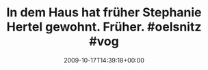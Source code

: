 ---
retweeted: false
source: <a href="http://twitter.com" rel="nofollow">Twitter Web Client</a>
entities:
  hashtags:
  - text: oelsnitz
    indices:
    - '57'
    - '66'
  - text: vogtland
    indices:
    - '67'
    - '76'
  symbols: []
  user_mentions: []
  urls: []
display_text_range:
- '0'
- '101'
favorite_count: '0'
id_str: '4943022676'
truncated: false
retweet_count: '0'
id: '4943022676'
created_at: Sat Oct 17 14:39:18 +0000 2009
favorited: false
full_text: 'In dem Haus hat früher Stephanie Hertel gewohnt. Früher. #oelsnitz #vogtland
  http://twitpic.com/lvhzd'
lang: de
tags:
- oelsnitz
- vogtland
- pesos/twitter
date: '2009-10-17T14:39:18+00:00'
src: https://twitter.com/bascht/status/4943022676
original_url: https://twitter.com/bascht/status/4943022676
type: twitter_tweet
text: 'In dem Haus hat früher Stephanie Hertel gewohnt. Früher. #oelsnitz #vogtland
  http://twitpic.com/lvhzd'
title: 'In dem Haus hat früher Stephanie Hertel gewohnt. Früher. #oelsnitz #vog'

---